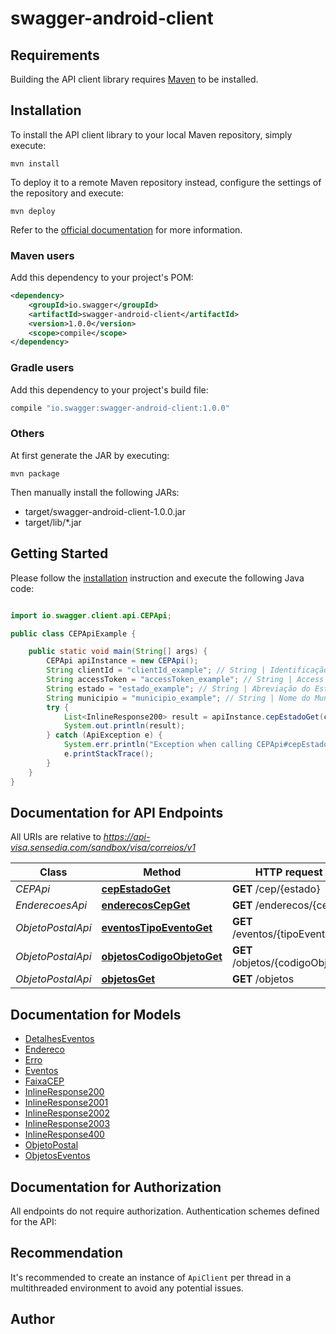 # swagger-android-client

## Requirements

Building the API client library requires [Maven](https://maven.apache.org/) to be installed.

## Installation

To install the API client library to your local Maven repository, simply execute:

```shell
mvn install
```

To deploy it to a remote Maven repository instead, configure the settings of the repository and execute:

```shell
mvn deploy
```

Refer to the [official documentation](https://maven.apache.org/plugins/maven-deploy-plugin/usage.html) for more information.

### Maven users

Add this dependency to your project's POM:

```xml
<dependency>
    <groupId>io.swagger</groupId>
    <artifactId>swagger-android-client</artifactId>
    <version>1.0.0</version>
    <scope>compile</scope>
</dependency>
```

### Gradle users

Add this dependency to your project's build file:

```groovy
compile "io.swagger:swagger-android-client:1.0.0"
```

### Others

At first generate the JAR by executing:

    mvn package

Then manually install the following JARs:

* target/swagger-android-client-1.0.0.jar
* target/lib/*.jar

## Getting Started

Please follow the [installation](#installation) instruction and execute the following Java code:

```java

import io.swagger.client.api.CEPApi;

public class CEPApiExample {

    public static void main(String[] args) {
        CEPApi apiInstance = new CEPApi();
        String clientId = "clientId_example"; // String | Identificação do cliente usado na autenticação.
        String accessToken = "accessToken_example"; // String | Access token usado na autenticação.
        String estado = "estado_example"; // String | Abreviação do Estado.
        String municipio = "municipio_example"; // String | Nome do Município.
        try {
            List<InlineResponse200> result = apiInstance.cepEstadoGet(clientId, accessToken, estado, municipio);
            System.out.println(result);
        } catch (ApiException e) {
            System.err.println("Exception when calling CEPApi#cepEstadoGet");
            e.printStackTrace();
        }
    }
}

```

## Documentation for API Endpoints

All URIs are relative to *https://api-visa.sensedia.com/sandbox/visa/correios/v1*

Class | Method | HTTP request | Description
------------ | ------------- | ------------- | -------------
*CEPApi* | [**cepEstadoGet**](docs/CEPApi.md#cepEstadoGet) | **GET** /cep/{estado} | 
*EnderecoesApi* | [**enderecosCepGet**](docs/EnderecoesApi.md#enderecosCepGet) | **GET** /enderecos/{cep} | 
*ObjetoPostalApi* | [**eventosTipoEventoGet**](docs/ObjetoPostalApi.md#eventosTipoEventoGet) | **GET** /eventos/{tipoEvento} | 
*ObjetoPostalApi* | [**objetosCodigoObjetoGet**](docs/ObjetoPostalApi.md#objetosCodigoObjetoGet) | **GET** /objetos/{codigoObjeto} | 
*ObjetoPostalApi* | [**objetosGet**](docs/ObjetoPostalApi.md#objetosGet) | **GET** /objetos | 


## Documentation for Models

 - [DetalhesEventos](docs/DetalhesEventos.md)
 - [Endereco](docs/Endereco.md)
 - [Erro](docs/Erro.md)
 - [Eventos](docs/Eventos.md)
 - [FaixaCEP](docs/FaixaCEP.md)
 - [InlineResponse200](docs/InlineResponse200.md)
 - [InlineResponse2001](docs/InlineResponse2001.md)
 - [InlineResponse2002](docs/InlineResponse2002.md)
 - [InlineResponse2003](docs/InlineResponse2003.md)
 - [InlineResponse400](docs/InlineResponse400.md)
 - [ObjetoPostal](docs/ObjetoPostal.md)
 - [ObjetosEventos](docs/ObjetosEventos.md)


## Documentation for Authorization

All endpoints do not require authorization.
Authentication schemes defined for the API:

## Recommendation

It's recommended to create an instance of `ApiClient` per thread in a multithreaded environment to avoid any potential issues.

## Author



